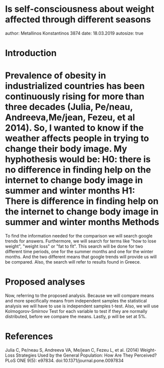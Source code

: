 Is self-consciousness about weight affected through different seasons
========================================================
author: Metallinos Konstantinos 3874
date: 18.03.2019
autosize: true

Introduction 
========================================================
Prevalence of obesity in industrialized countries has been
continuously rising for more than three decades (Julia, Pe/neau, Andreeva,Me/jean, Fezeu, et al 2014). So, I wanted to know if the weather affects people in trying to change their body image.
My hyphothesis would be: H0: there is no difference in finding help on the internet to change body image in summer and winter months
H1: There is difference in finding help on the internet to change body image in summer and winter months
Methods
========================================================
To find the information needed for the comparison we will search google trends for answers. Furthermore, we will search for terms like "how to lose weight", "weight loss" or "fat to fit". This search will be done for two different time periods, one for the summer months and one for the winter months. And the two different means that google trends will provide us will be compared. Also, the search will refer to results found in Greece. 

Proposed analyses
========================================================
Now, referring to the proposed analysis. Because we will compare means and more specifically means from independent samples the statistical analysis we will have to use is independent samples t-test. Also, we will use Kolmogorov-Smirnov Test for each variable to test if they are normally distributed, before we compare the means. Lastly, p will be set at 5%.

References
========================================================
Julia C, Pe/neau S, Andreeva VA, Me/jean C, Fezeu L, et al. (2014) Weight-Loss Strategies Used by the General Population: How Are They Perceived? PLoS ONE 9(5): e97834. doi:10.1371/journal.pone.0097834
